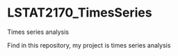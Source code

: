 # LSTAT2170_TimesSeries
Times series analysis

Find in this repository, my project is times series analysis
